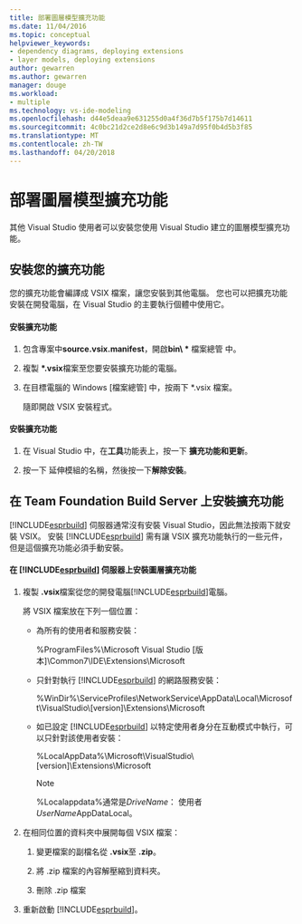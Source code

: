 ```yaml
---
title: 部署圖層模型擴充功能
ms.date: 11/04/2016
ms.topic: conceptual
helpviewer_keywords:
- dependency diagrams, deploying extensions
- layer models, deploying extensions
author: gewarren
ms.author: gewarren
manager: douge
ms.workload:
- multiple
ms.technology: vs-ide-modeling
ms.openlocfilehash: d44e5deaa9e631255d0a4f36d7b5f175b7d14611
ms.sourcegitcommit: 4c0bc21d2ce2d8e6c9d3b149a7d95f0b4d5b3f85
ms.translationtype: MT
ms.contentlocale: zh-TW
ms.lasthandoff: 04/20/2018
---
```

# <a name="deploy-a-layer-model-extension"></a>部署圖層模型擴充功能
其他 Visual Studio 使用者可以安裝您使用 Visual Studio 建立的圖層模型擴充功能。

## <a name="installing-your-extension"></a>安裝您的擴充功能
 您的擴充功能會編譯成 VSIX 檔案，讓您安裝到其他電腦。 您也可以把擴充功能安裝在開發電腦，在 Visual Studio 的主要執行個體中使用它。

#### <a name="to-install-the-extension"></a>安裝擴充功能

1.  包含專案中**source.vsix.manifest**，開啟**bin\\ \*** 檔案總管 中。

2.  複製 **\*.vsix**檔案至您要安裝擴充功能的電腦。

3.  在目標電腦的 Windows [檔案總管] 中，按兩下 *.vsix 檔案。

     隨即開啟 VSIX 安裝程式。

#### <a name="to-uninstall-the-extension"></a>安裝擴充功能

1.  在 Visual Studio 中，在**工具**功能表上，按一下 **擴充功能和更新**。

2.  按一下 延伸模組的名稱，然後按一下**解除安裝**。

## <a name="installing-an-extension-on-a-team-foundation-build-server"></a>在 Team Foundation Build Server 上安裝擴充功能
 [!INCLUDE[esprbuild](../misc/includes/esprbuild_md.md)] 伺服器通常沒有安裝 Visual Studio，因此無法按兩下就安裝 VSIX。 安裝 [!INCLUDE[esprbuild](../misc/includes/esprbuild_md.md)] 需有讓 VSIX 擴充功能執行的一些元件，但是這個擴充功能必須手動安裝。

#### <a name="to-install-your-layer-extension-on-a-includeesprbuildmiscincludesesprbuildmdmd-server"></a>在 [!INCLUDE[esprbuild](../misc/includes/esprbuild_md.md)] 伺服器上安裝圖層擴充功能

1.  複製 **.vsix**檔案從您的開發電腦[!INCLUDE[esprbuild](../misc/includes/esprbuild_md.md)]電腦。

     將 VSIX 檔案放在下列一個位置：

    -   為所有的使用者和服務安裝：

         %ProgramFiles%\Microsoft Visual Studio [版本]\Common7\IDE\Extensions\Microsoft

    -   只針對執行 [!INCLUDE[esprbuild](../misc/includes/esprbuild_md.md)] 的網路服務安裝：

         %WinDir%\ServiceProfiles\NetworkService\AppData\Local\Microsoft\VisualStudio\\[version]\Extensions\Microsoft

    -   如已設定 [!INCLUDE[esprbuild](../misc/includes/esprbuild_md.md)] 以特定使用者身分在互動模式中執行，可以只針對該使用者安裝：

         %LocalAppData%\Microsoft\VisualStudio\\[version]\Extensions\Microsoft

        > [!NOTE]
        >  %Localappdata%通常是*DriveName*： 使用者*UserName*AppDataLocal。

2.  在相同位置的資料夾中展開每個 VSIX 檔案：

    1.  變更檔案的副檔名從 **.vsix**至 **.zip**。

    2.  將 .zip 檔案的內容解壓縮到資料夾。

    3.  刪除 .zip 檔案

3.  重新啟動 [!INCLUDE[esprbuild](../misc/includes/esprbuild_md.md)]。
